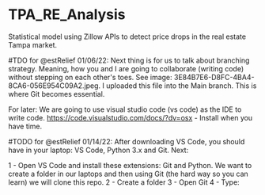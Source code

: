 # TPA_RE_Analysis
Statistical model using Zillow APIs to detect price drops in the real estate Tampa market.


#TDO for @estRelief 01/06/22: Next thing is for us to talk about branching strategy. Meaning, how you and I are going to collaborate (writing code) without stepping on each other's toes. See image: 3E84B7E6-D8FC-4BA4-8CA6-056E954C09A2.jpeg. I uploaded this file into the Main branch. This is where Git becomes essential.

For later: We are going to use visual studio code (vs code) as the IDE to write code. https://code.visualstudio.com/docs/?dv=osx - Install when you have time.

#TODO for @estRelief 01/14/22: After downloading VS Code, you should have in your laptop: VS Code, Python 3.x and Git. Next: 

1 - Open VS Code and install these extensions: Git and Python. We want to create a folder in our laptops and then using Git (the hard way so you can learn) we will clone this repo.
2 - Create a folder
3 - Open Git
4 - Type: 

